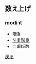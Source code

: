 ## 数え上げ
### modint
- <a href = "enum/factorial.cpp">階乗</a>
- <a href = "enum/n_fact.cpp">N 重階乗</a>
- <a href = "enum/combination.cpp">二項係数</a>

<a href = "https://github.com/tomo-224/klib/blob/main/index.md">戻る</a>
